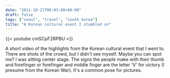 ```yaml
---
date: "2011-10-21T08:03:00+00:00"
draft: false
tags: ["seoul", "travel", "south korea"]
title: "A Korean cultural event I stumbled on"
---
```

{{< youtube cmSCpF2RPBU >}}

A short video of the highlights from the Korean cultural event that I went to. There are shots of the crowd, but I didn't see myself. Maybe you can spot me? I was sitting center stage. The signs the people make with their thumb and forefinger or forefinger and middle finger are the letter 'V' for victory (I presume from the Korean War). It's a common pose for pictures.
